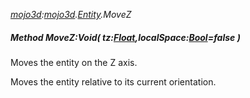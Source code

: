 _[mojo3d](../../modules/mojo3d/mojo3d-module.md):[mojo3d](../../modules/mojo3d/mojo3d-module.md).[Entity](../../modules/mojo3d/mojo3d-entity_ext.md).MoveZ_
##### Method MoveZ:Void( tz:[Float](../../modules/wonkey/wonkey-types-float.md),localSpace:[Bool](../../modules/wonkey/wonkey-types-bool.md)=false )
Moves the entity on the Z axis.

Moves the entity relative to its current orientation.
